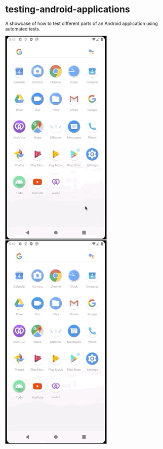 # testing-android-applications
A showcase of how to test different parts of an Android application using automated tests.


![Edit and Save Task](demos/edit_save_task_test.gif) ![Task Details](demos/task_details_test.gif)
